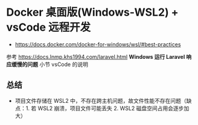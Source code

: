 # Docker 桌面版(Windows-WSL2) + vsCode 远程开发

* https://docs.docker.com/docker-for-windows/wsl/#best-practices

参考 https://docs.lnmp.khs1994.com/laravel.html **Windows 运行 Laravel 响应缓慢的问题** 小节 vsCode 的说明

## 总结

* 项目文件存储在 WSL2 中，不存在跨主机问题，故文件性能不存在问题（缺点：1. 若 WSL2 崩溃，项目文件可能丢失 2. WSL2 磁盘空间占用会逐步加大）
